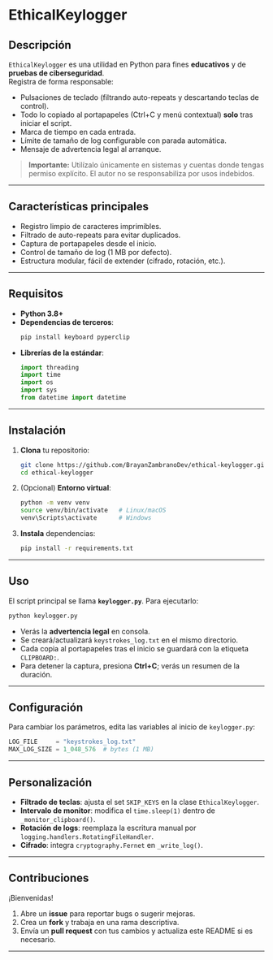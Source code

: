 # EthicalKeylogger

## Descripción
`EthicalKeylogger` es una utilidad en Python para fines **educativos** y de **pruebas de ciberseguridad**.  
Registra de forma responsable:

- Pulsaciones de teclado (filtrando auto-repeats y descartando teclas de control).  
- Todo lo copiado al portapapeles (Ctrl+C y menú contextual) **solo** tras iniciar el script.  
- Marca de tiempo en cada entrada.  
- Límite de tamaño de log configurable con parada automática.  
- Mensaje de advertencia legal al arranque.

> **Importante:** Utilízalo únicamente en sistemas y cuentas donde tengas permiso explícito. El autor no se responsabiliza por usos indebidos.

---

## Características principales

- Registro limpio de caracteres imprimibles.  
- Filtrado de auto-repeats para evitar duplicados.  
- Captura de portapapeles desde el inicio.  
- Control de tamaño de log (1 MB por defecto).  
- Estructura modular, fácil de extender (cifrado, rotación, etc.).

---

## Requisitos

- **Python 3.8+**  
- **Dependencias de terceros**:
  ```bash
  pip install keyboard pyperclip
  ```
- **Librerías de la estándar**:
  ```python
  import threading
  import time
  import os
  import sys
  from datetime import datetime
  ```

---

## Instalación

1. **Clona** tu repositorio:
   ```bash
   git clone https://github.com/BrayanZambranoDev/ethical-keylogger.git
   cd ethical-keylogger
   ```
2. (Opcional) **Entorno virtual**:
   ```bash
   python -m venv venv
   source venv/bin/activate   # Linux/macOS
   venv\Scripts\activate      # Windows
   ```
3. **Instala** dependencias:
   ```bash
   pip install -r requirements.txt
   ```

---

## Uso

El script principal se llama **`keylogger.py`**. Para ejecutarlo:

```bash
python keylogger.py
```

- Verás la **advertencia legal** en consola.  
- Se creará/actualizará `keystrokes_log.txt` en el mismo directorio.  
- Cada copia al portapapeles tras el inicio se guardará con la etiqueta `CLIPBOARD:`.  
- Para detener la captura, presiona **Ctrl+C**; verás un resumen de la duración.

---

## Configuración

Para cambiar los parámetros, edita las variables al inicio de `keylogger.py`:

```python
LOG_FILE     = "keystrokes_log.txt"
MAX_LOG_SIZE = 1_048_576  # bytes (1 MB)
```

---

## Personalización

- **Filtrado de teclas**: ajusta el set `SKIP_KEYS` en la clase `EthicalKeylogger`.  
- **Intervalo de monitor**: modifica el `time.sleep(1)` dentro de `_monitor_clipboard()`.  
- **Rotación de logs**: reemplaza la escritura manual por `logging.handlers.RotatingFileHandler`.  
- **Cifrado**: integra `cryptography.Fernet` en `_write_log()`.

---

## Contribuciones

¡Bienvenidas!  
1. Abre un **issue** para reportar bugs o sugerir mejoras.  
2. Crea un **fork** y trabaja en una rama descriptiva.  
3. Envía un **pull request** con tus cambios y actualiza este README si es necesario.

---

